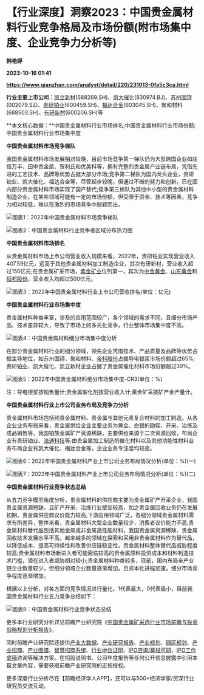 # 【行业深度】洞察2023：中国贵金属材料行业竞争格局及市场份额(附市场集中度、企业竞争力分析等)
**韩艳婷**

**2023-10-16 01:41**

**https://www.qianzhan.com/analyst/detail/220/231013-0fa5c3ca.html**

**行业主要上市公司：**[凯立新材](https://stock.qianzhan.com/hs/zhengquan_688269.SH.html)(688269.SH)、[凯大催化](https://stock.qianzhan.com/neeq/zhengquan_830974.OC.html)(830974.BJ)、[苏州固锝](https://stock.qianzhan.com/hs/zhengquan_002079.SZ.html)(002079.SZ)、[贵研铂业](https://stock.qianzhan.com/hs/zhengquan_600459.SH.html)(600459.SH)、[福达合金](https://stock.qianzhan.com/hs/zhengquan_603045.SH.html)(603045.SH)、聚和材料(688503.SH)、[有研新材](https://stock.qianzhan.com/hs/zhengquan_600206.SH.html)(600206.SH)等

**本文核心数据：**中国贵金属材料行业市场排名;中国贵金属材料行业市场份额;中国贵金属材料行业市场集中度

**中国贵金属材料市场竞争梯队**

我国贵金属材料市场发展相对较晚，目前市场竞争第一梯队仍为大型跨国企业如庄信万丰、田中贵金属、贺利氏和优美科等，拥有完整的贵金属产业链布局，凭借先进的工艺技术、品牌等优势占据大部分市场;竞争第二梯队为国内龙头企业，贵研铂业、凯大催化、福达合金等，尽管起步较晚，但通过不断的努力和创新，已在国内部分贵金属材料市场实现了国产替代;竞争第三梯队为其他中小型的贵金属材料制造企业，在某些领域可能有一定的市场份额，但受限于资金、技术等因素，竞争力相对较低，难以在激烈的市场竞争中脱颖而出。

![图表1：2022年中国贵金属材料市场竞争梯队](https://img3.qianzhan.com/news/202310/13/20231013-4b9aed669f58b942.jpg)

![图表2：中国贵金属材料行业竞争者区域分布热力图](https://img3.qianzhan.com/news/202310/13/20231013-cfde61adfc1ae057.jpg)

**中国贵金属材料市场排名**

从贵金属材料市场上市公司营业收入规模来看，2022年，贵研铂业实现营业收入407.59亿元，远高于其他贵金属材料加工制造企业，其次有研新材，营业收入超过150亿元;在贵金属矿采市场，[紫金矿业](https://stock.qianzhan.com/hs/zhengquan_601899.SH.html)位列第一，其次为[中金黄金](https://stock.qianzhan.com/hs/zhengquan_600489.SH.html)、[山东黄金](https://stock.qianzhan.com/hs/zhengquan_600547.SH.html)和[恒邦股份](https://stock.qianzhan.com/hs/zhengquan_002237.SZ.html)，营业收入均超过500亿元。

![图表3：2022年中国贵金属材料行业上市公司营收排名(单位：亿元)](https://img3.qianzhan.com/news/202310/13/20231013-96214e78458b2d82.jpg)

**中国贵金属材料行业市场集中度**

贵金属材料种类丰富，涉及的应用范围较广，各个领域的需求不同，且细分市场产品、技术差异较大，导致了市场上的多元化竞争，行业整体市场集中度不高。

![图表4：中国贵金属材料细分市场集中度分析](https://img3.qianzhan.com/news/202310/13/20231013-ed19fe8bff88f34e.jpg)

在部分贵金属材料行业的细分领域，领先企业凭借技术、产品质量及品牌等优势占据主导地位，如苏州固锝、聚和材料、[帝科股份](https://stock.qianzhan.com/hs/zhengquan_300842.SZ.html)占据导电银浆市场份额超过65%;贵研铂业、凯大催化、凯立新材企业占据了贵金属催化材料市场份额超过30%。

![图表5：2022年中国贵金属材料细分市场集中度-CR3(单位：%)](https://img3.qianzhan.com/news/202310/13/20231013-7d559ca12994b48e.jpg)

注：导电银浆按销售量计;贵金属催化剂按营业收入计;黄金矿采按矿产金产量计。

**中国贵金属材料行业上市公司业务布局及竞争力分析**

贵金属材料市场包括纯贵金属材料、贵金属与其他元素复合材料的加工制造。从各企业业务布局来看，贵金属供给企业主要业务为黄金、白银的勘探、开采、冶炼及成品销售等，我国铂族金属矿产资源稀缺，主要供给来源于二次资源回收，布局企业有贵研铂业、[浩通科技](https://stock.qianzhan.com/hs/zhengquan_301026.SZ.html)等;由贵金属加工制造的催化材料以及其他功能性材料业务布局企业有凯大催化、福达合金等，企业业务专注度均较高。

![图表6：2022年中国贵金属材料产业上市公司业务布局情况分析(单位：%)(一)](https://img3.qianzhan.com/news/202310/13/20231013-e4a38640e4a21e71.jpg)

![图表7：2022年中国贵金属材料产业上市公司业务布局情况分析(单位：%)(二)](https://img3.qianzhan.com/news/202310/13/20231013-a9bd4320a10f4fad.jpg)

**中国贵金属材料行业竞争状态总结**

从五力竞争模型角度分析，贵金属材料的供应商主要为贵金属矿产开采企业，我国贵金属资源短缺，且矿产开采、冶炼行业壁垒较高，加之贵金属回收业务仍在发展初期，贵金属供应商议价能力较高;下游应用领域广泛，各细分领域贵金属材料需求有所差异，整体来看，贵金属材料大型企业数量较少，消费者议价能力不高;贵金属材料替代品包括其他金属或非金属高性能材料，我国贵金属资源稀缺、贵金属回收技术发展水平不高，越来越多的领域在探索和采用非贵金属材料作为替代品，以降低成本、提高可持续性和改善供应链稳定性，贵金属材料整体替代品威胁程度较高;贵金属材料市场新进入者可能面临较高的贵金属原料投资成本和材料制造技术门槛，潜在进入者威胁相对较小;贵金属材料种类较多，目前，国内布局全产业链企业数量较少，但细分领域企业数量逐渐增加，且资本化进程加速，细分市场竞争程度逐渐增加。

根据以上分析，对各方面的竞争情况进行量化，1代表最大，0代表最小，目前我国贵金属材料行业五力竞争总结如下：

![图表8：中国贵金属材料行业竞争状态总结](https://img3.qianzhan.com/news/202310/13/20231013-b2434cef191a5ec1.jpg)

更多本行业研究分析详见前瞻产业研究院《[中国贵金属矿采选行业市场前瞻与投资战略规划分析报告](https://bg.qianzhan.com/report/detail/2201201754239044.html)》。

同时前瞻产业研究院还提供[产业大数据](https://d.qianzhan.com/)、[产业研究报告](https://bg.qianzhan.com/report/hotlist/)、[产业规划](https://f.qianzhan.com/chanyeguihua2/)、[园区规划](https://f.qianzhan.com/yuanqu/)、[产业招商](https://f.qianzhan.com/chanyezhaoshang/)、[产业图谱](https://bg.qianzhan.com/report/lianglian/)、[智慧招商系统](https://z.qianzhan.com/)、[行业地位证明](https://bg.qianzhan.com/report/qyppcs)、[IPO咨询/募投可研](https://ipo.qianzhan.com/mutou/)、[IPO工作底稿](https://ipo.qianzhan.com/digao/)咨询等解决方案。在招股说明书、公司年度报告等任何公开信息披露中引用本篇文章内容，需要获取前瞻产业研究院的正规授权。

更多深度行业分析尽在【前瞻经济学人APP】，还可以与500+经济学家/资深行业研究员交流互动。